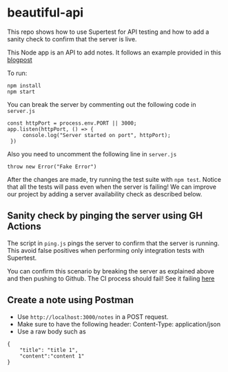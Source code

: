 # beautiful-api
This repo shows how to use Supertest for API testing and how to add a sanity check to confirm that the server is live.

This Node app is an API to add notes. It follows an example provided in this [blogpost](https://medium.com/@adrianpothuaud/why-you-should-think-twice-before-using-supertest-in-your-api-integration-tests-327f86010fcf)

To run:
```
npm install
npm start
```

You can break the server by commenting out the following code in `server.js`
```
const httpPort = process.env.PORT || 3000;
app.listen(httpPort, () => {
     console.log("Server started on port", httpPort);
 })
```
Also you need to uncomment the following line in `server.js`
```
throw new Error("Fake Error")
```
After the changes are made, try running the test suite with `npm test`. Notice that all the tests will pass even when the server is failing! We can improve our project by adding a server availability check as described below. 

## Sanity check by pinging the server using GH Actions
The script in `ping.js` pings the server to confirm that the server is running. This avoid false positives when performing only integration tests with Supertest.

You can confirm this scenario by breaking the server as explained above and then pushing to Github. The CI process should fail! See it failing [here](https://github.com/jefreybulla/beautiful-api/actions/runs/7491749413/job/20393681378?pr=2)

## Create a note using Postman
- Use `http://localhost:3000/notes` in a POST request. 
- Make sure to have the following header: Content-Type: application/json
- Use a raw body such as 
```
{
    "title": "title 1",
    "content":"content 1"
}
```